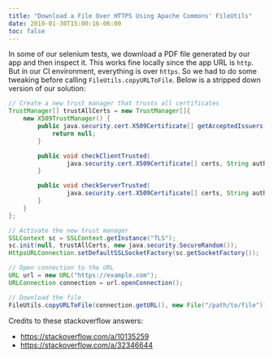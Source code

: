 ```yaml
---
title: "Download a File Over HTTPS Using Apache Commons' FileUtils"
date: 2019-01-30T15:00:16-06:00
toc: false
---
```


In some of our selenium tests, we download a PDF file generated by our app and then inspect it. This works fine locally since the app URL is `http`. But in our CI environment, everything is over `https`. So we had to do some tweaking before calling `FileUtils.copyURLToFile`. Below is a stripped down version of our solution: 

<!--more-->

```java
// Create a new trust manager that trusts all certificates
TrustManager[] trustAllCerts = new TrustManager[]{
    new X509TrustManager() {
        public java.security.cert.X509Certificate[] getAcceptedIssuers() {
            return null;
        }

        public void checkClientTrusted(
                java.security.cert.X509Certificate[] certs, String authType) {
        }

        public void checkServerTrusted(
                java.security.cert.X509Certificate[] certs, String authType) {
        }
    }
};

// Activate the new trust manager
SSLContext sc = SSLContext.getInstance("TLS");
sc.init(null, trustAllCerts, new java.security.SecureRandom());
HttpsURLConnection.setDefaultSSLSocketFactory(sc.getSocketFactory());

// Open connection to the URL
URL url = new URL("https://example.com");
URLConnection connection = url.openConnection();

// Download the file 
FileUtils.copyURLToFile(connection.getURL(), new File("/path/to/file"));
```

Credits to these stackoverflow answers:

- <https://stackoverflow.com/a/10135259>
- <https://stackoverflow.com/a/32346644>
